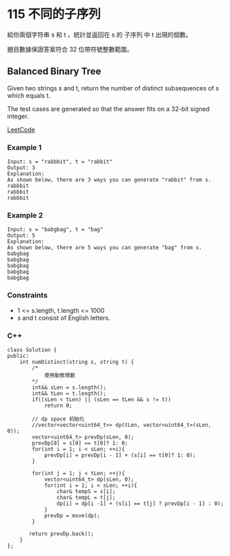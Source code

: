 # 115 不同的子序列

給你兩個字符串 s 和 t ，統計並返回在 s 的 子序列 中 t 出現的個數。

題目數據保證答案符合 32 位帶符號整數範圍。

## Balanced Binary Tree

Given two strings s and t, return the number of distinct subsequences of s which equals t.

The test cases are generated so that the answer fits on a 32-bit signed integer.

[LeetCode](https://leetcode.cn/problems/distinct-subsequences/)

### Example 1

```
Input: s = "rabbbit", t = "rabbit"
Output: 3
Explanation:
As shown below, there are 3 ways you can generate "rabbit" from s.
rabbbit
rabbbit
rabbbit
```

### Example 2

```
Input: s = "babgbag", t = "bag"
Output: 5
Explanation:
As shown below, there are 5 ways you can generate "bag" from s.
babgbag
babgbag
babgbag
babgbag
babgbag
``` 

### Constraints

* 1 <= s.length, t.length <= 1000
* s and t consist of English letters.


### C++ 

```
class Solution {
public:
    int numDistinct(string s, string t) {
        /*
            使用動態規劃
        */
        int&& sLen = s.length();
        int&& tLen = t.length();
        if((sLen < tLen) || (sLen == tLen && s != t))
            return 0;

        // dp space 初始化
        //vector<vector<uint64_t>> dp(tLen, vector<uint64_t>(sLen, 0));
        vector<uint64_t> prevDp(sLen, 0);
        prevDp[0] = s[0] == t[0]? 1: 0;
        for(int i = 1; i < sLen; ++i){
            prevDp[i] = prevDp[i - 1] + (s[i] == t[0]? 1: 0); 
        }
       
        for(int j = 1; j < tLen; ++j){
            vector<uint64_t> dp(sLen, 0);
            for(int i = 1; i < sLen; ++i){
                char& tempS = s[i];
                char& tempL = t[j];
                dp[i] = dp[i -1] + (s[i] == t[j] ? prevDp[i - 1] : 0);
            }
            prevDp = move(dp);
        }        

       return prevDp.back();
    }
};
```
